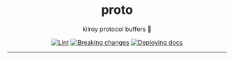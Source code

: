 <h1 align="center">proto</h1>

<div align="center">

kilroy protocol buffers 📜

[![Lint](https://github.com/kilroybot/proto/actions/workflows/lint.yaml/badge.svg)](https://github.com/kilroybot/proto/actions/workflows/lint.yaml)
[![Breaking changes](https://github.com/kilroybot/proto/actions/workflows/breaking.yaml/badge.svg)](https://github.com/kilroybot/proto/actions/workflows/breaking.yaml)
[![Deploying docs](https://github.com/kilroybot/proto/actions/workflows/docs.yaml/badge.svg)](https://github.com/kilroybot/proto/actions/workflows/docs.yaml)

</div>

---
